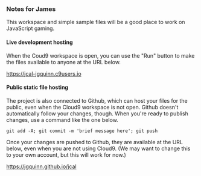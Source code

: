 ### Notes for James

This workspace and simple sample files will be a good
place to work on JavaScript gaming.

#### Live development hosting

When the Coud9 workspace is open, you can use the "Run"
button to make the files available to anyone at the URL
below.

https://jcal-jgquinn.c9users.io

#### Public static file hosting

The project is also connected to Github, which can
host your files for the public, even when the Cloud9
workspace is not open. Github doesn't automatically
follow your changes, though. When you're ready to publish
changes, use a command like the one below.

`git add -A; git commit -m 'brief message here'; git push`

Once your changes are pushed to Github, they are available
at the URL below, even when you are not using Cloud9.
(We may want to change this to your own account, but
this will work for now.)

https://jgquinn.github.io/jcal

